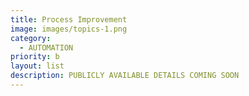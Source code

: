 ```yaml
---
title: Process Improvement
image: images/topics-1.png
category:
  - AUTOMATION
priority: b
layout: list
description: PUBLICLY AVAILABLE DETAILS COMING SOON
---
```

